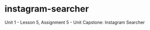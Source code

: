 instagram-searcher
==================
Unit 1 - Lesson 5, Assignment 5 - Unit Capstone: Instagram Searcher
